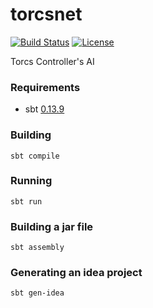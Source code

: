 # torcsnet

[![Build Status](https://travis-ci.org/Ignotus/torcsnet.svg)](https://travis-ci.org/Ignotus/torcsnet)
[![License](http://img.shields.io/:license-mit-blue.svg)](http://doge.mit-license.org)


Torcs Controller's AI

### Requirements

* sbt [0.13.9](http://www.scala-sbt.org/download.html)

### Building

```
sbt compile
```

### Running

```
sbt run
```

### Building a jar file

```
sbt assembly
```

### Generating an idea project

```
sbt gen-idea
```

